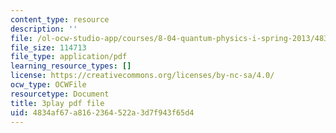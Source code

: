 ```yaml
---
content_type: resource
description: ''
file: /ol-ocw-studio-app/courses/8-04-quantum-physics-i-spring-2013/4834af67a8162364522a3d7f943f65d4_VSqpYPgxcps.pdf
file_size: 114713
file_type: application/pdf
learning_resource_types: []
license: https://creativecommons.org/licenses/by-nc-sa/4.0/
ocw_type: OCWFile
resourcetype: Document
title: 3play pdf file
uid: 4834af67-a816-2364-522a-3d7f943f65d4
---
```

